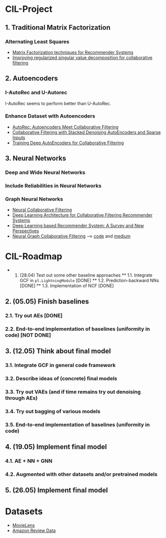 # CIL-Project

## 1. Traditional Matrix Factorization

### Alternating Least Squares

* [Matrix Factorization techniques for Recommender Systems](https://datajobs.com/data-science-repo/Recommender-Systems-[Netflix].pdf)
* [Improving regularized singular value decomposition for collaborative filtering](https://www.cs.uic.edu/~liub/KDD-cup-2007/proceedings/Regular-Paterek.pdf)

## 2. Autoencoders

### I-AutoRec and U-Autorec

I-AutoRec seems to perform better than U-AutoRec.

### Enhance Dataset with Autoencoders

* [AutoRec: Autoencoders Meet Collaborative Filtering](http://users.cecs.anu.edu.au/~u5098633/papers/www15.pdf)
* [Collaborative Filtering with Stacked Denoising AutoEncoders and Sparse Inputs](https://hal.inria.fr/hal-01256422v1/document)
* [Training Deep AutoEncoders for Collaborative Filtering](https://arxiv.org/pdf/1708.01715.pdf)

## 3. Neural Networks

### Deep and Wide Neural Networks

### Include Reliabilities in Neural Networks

### Graph Neural Networks

* [Neural Collaborative Filtering](https://arxiv.org/pdf/1708.05031.pdf)
* [Deep Learning Architecture for Collaborative Filtering Recommender Systems](https://www.researchgate.net/publication/340416554_Deep_Learning_Architecture_for_Collaborative_Filtering_Recommender_Systems)
* [Deep Learning based Recommender System: A Survey and New Perspectives](https://arxiv.org/pdf/1707.07435.pdf)
* [Neural Graph Collaborative Filtering](https://arxiv.org/pdf/1905.08108.pdf) --> [code](https://github.com/metahexane/ngcf_pytorch_g61/blob/master/ngcf.py) and [medium](https://medium.com/@yusufnoor_88274/implementing-neural-graph-collaborative-filtering-in-pytorch-4d021dff25f3)

# CIL-Roadmap

* 1. (28.04) Test out some other baseline approaches
** 1.1. Integrate GCF in ```pl.LightningModule``` [DONE]
** 1.2. Prediction-backward NNs [DONE]
** 1.3. Implementation of NCF [DONE]

## 2. (05.05) Finish baselines
### 2.1. Try out AEs [DONE]
### 2.2. End-to-end implementation of baselines (uniformity in code) [NOT DONE]

## 3. (12.05) Think about final model
### 3.1. Integrate GCF in general code framework
### 3.2. Describe ideas of (concrete) final models
### 3.3. Try out VAEs (and if time remains try out denoising through AEs)
### 3.4. Try out bagging of various models
### 3.5. End-to-end implementation of baselines (uniformity in code)

## 4. (19.05) Implement final model 
### 4.1. AE + NN + GNN
### 4.2. Augmented with other datasets and/or pretrained models

## 5. (26.05) Implement final model


# Datasets
* [MovieLens](https://grouplens.org/datasets/movielens/)
* [Amazon Review Data](https://nijianmo.github.io/amazon/index.html)

